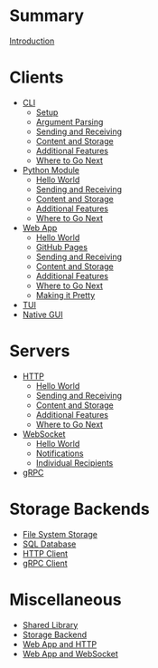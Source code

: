 # Summary

[Introduction](./introduction.md)

# Clients

- [CLI](cli.md)
  - [Setup](cli/setup.md)
  - [Argument Parsing](cli/arg_parse.md)
  - [Sending and Receiving](cli/send_receive.md)
  - [Content and Storage](cli/content_storage.md)
  - [Additional Features](cli/additional_features.md)
  - [Where to Go Next](cli/where_next.md)
- [Python Module](python_module.md)
  - [Hello World](python_module/hello_world.md)
  - [Sending and Receiving](python_module/send_receive.md)
  - [Content and Storage](python_module/content_storage.md)
  - [Additional Features](python_module/additional_features.md)
  - [Where to Go Next](python_module/where_next.md)
- [Web App](web_app.md)
  - [Hello World](web_app/hello_world.md)
  - [GitHub Pages](web_app/gh_pages.md)
  - [Sending and Receiving](web_app/send_receive.md)
  - [Content and Storage](web_app/content_storage.md)
  - [Additional Features](web_app/additional_features.md)
  - [Where to Go Next](web_app/where_next.md)
  - [Making it Pretty]()
- [TUI]()
- [Native GUI]()

# Servers

- [HTTP](http.md)
  - [Hello World](http/hello_world.md)
  - [Sending and Receiving](http/send_receive.md)
  - [Content and Storage](http/content_storage.md)
  - [Additional Features](http/additional_features.md)
  - [Where to Go Next](http/where_next.md)
- [WebSocket](websocket.md)
  - [Hello World](websocket/hello_world.md)
  - [Notifications](websocket/notifications.md)
  - [Individual Recipients](websocket/individual_recipients.md)
- [gRPC]()

# Storage Backends

- [File System Storage](file_system.md)
- [SQL Database](sql_database.md)
- [HTTP Client](http_client.md)
- [gRPC Client]()

# Miscellaneous

- [Shared Library](shared_lib.md)
- [Storage Backend](storage_backend.md)
- [Web App and HTTP](web_app_http.md)
- [Web App and WebSocket](web_app_websocket.md)
